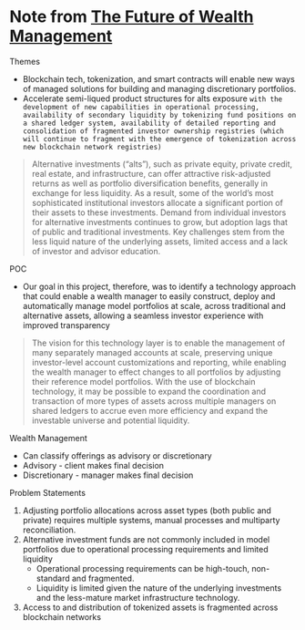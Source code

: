 # Note from [The Future of Wealth Management](https://www.jpmorgan.com/onyx/documents/portfolio-management-powered-by-tokenization.pdf)

Themes

* Blockchain tech, tokenization, and smart contracts will enable new ways of managed solutions for building and managing discretionary portfolios.
* Accelerate semi-liqued product structures for alts exposure `with the development of new
capabilities in operational processing, availability of secondary liquidity by tokenizing fund positions on a shared
ledger system, availability of detailed reporting and consolidation of fragmented investor ownership registries
(which will continue to fragment with the emergence of tokenization across new blockchain network registries)`



> Alternative investments (“alts”), such as private equity, private credit, real estate, and infrastructure, can offer
attractive risk-adjusted returns as well as portfolio diversification benefits, generally in exchange for less liquidity.
As a result, some of the world’s most sophisticated institutional investors allocate a significant portion of their
assets to these investments. Demand from individual investors for alternative investments continues to grow, but
adoption lags that of public and traditional investments. Key challenges stem from the less liquid nature of the
underlying assets, limited access and a lack of investor and advisor education.

POC

* Our goal in this project, therefore, was to identify a technology approach that could enable a wealth manager
to easily construct, deploy and automatically manage model portfolios at scale, across traditional and alternative
assets, allowing a seamless investor experience with improved transparency

> The vision for this technology layer is to enable the management of many separately managed accounts at scale,
preserving unique investor-level account customizations and reporting, while enabling the wealth manager to effect
changes to all portfolios by adjusting their reference model portfolios. With the use of blockchain technology, it
may be possible to expand the coordination and transaction of more types of assets across multiple managers on
shared ledgers to accrue even more efficiency and expand the investable universe and potential liquidity.

Wealth Management

* Can classify offerings as advisory or discretionary
* Advisory - client makes final decision
* Discretionary - manager makes final decision

Problem Statements

1. Adjusting portfolio allocations across asset types (both public and private) requires multiple systems,
manual processes and multiparty reconciliation.
2. Alternative investment funds are not commonly included in model portfolios due to operational processing
requirements and limited liquidity
    * Operational processing requirements can be high-touch, non-standard and fragmented.
    * Liquidity is limited given the nature of the underlying investments and the less-mature market infrastructure
technology.
3. Access to and distribution of tokenized assets is fragmented across blockchain networks

